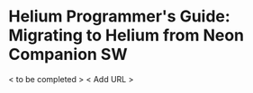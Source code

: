 # Helium Programmer's Guide: Migrating to Helium from Neon Companion SW

< to be completed >
< Add URL >


